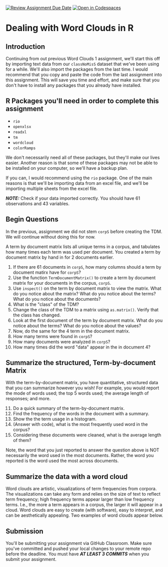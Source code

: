 [![Review Assignment Due Date](https://classroom.github.com/assets/deadline-readme-button-24ddc0f5d75046c5622901739e7c5dd533143b0c8e959d652212380cedb1ea36.svg)](https://classroom.github.com/a/H6ySGdX_)
[![Open in Codespaces](https://classroom.github.com/assets/launch-codespace-7f7980b617ed060a017424585567c406b6ee15c891e84e1186181d67ecf80aa0.svg)](https://classroom.github.com/open-in-codespaces?assignment_repo_id=13191888)
# Dealing with Word Clouds in R

## Introduction

Continuing from out previous Word Clouds 1 assignment, we'll start this off by importing text data from our `classNoMisS` dataset that we've been using for a while. We'll also import the packages from the last time. I would recommend that you copy and paste the code from the last assignment into this assignment. This will save you time and effort, and make sure that you don't have to install any packages that you already have installed.

## R Packages you'll need in order to complete this assignment

- `rio`
- `openxlsx`
- `readxl`
- `tm`
- `wordcloud`
- `colorRamps`

We don't necessarily need all of these packages, but they'll make our lives easier. Another reason is that some of these packages may not be able to be installed on your computer, so we'll have a backup plan.

If you can, I would recommend using the `rio` package. One of the main reasons is that we'll be importing data from an excel file, and we'll be importing multiple sheets from the excel file.

***NOTE:*** Check if your data imported correctly. You should have 61 observations and 43 variables.

## Begin Questions

In the previous, assignment we did not stem `corpS` before creating the TDM. We will continue without doing this for now.

A term by document matrix lists all unique terms in a corpus, and tabulates how many times each term was used per document. You created a term by document matrix by hand in for 2 documents earlier.

1. If there are 61 documents in `corpS`, how many columns should a term by document matirx have for `corpS`?
2. Use the function `TermDocumentMatrix()` to create a term by document matrix for your documents in the corpus, `corpS`.
3. Use `inspect()` on the term by document matrix to view the matrix. What do you notice about the matrix? What do you notice about the terms? What do you notice about the documents?
4. What is the "class" of the TDM?
5. Change the class of the TDM to a matrix using `as.matrix()`. Verify that the class has changed.
6. Look at the first document of the term by document matrix. What do you notice about the terms? What do you notice about the values?
7. Now, do the same for the 4 term in the document matrix.
8. How many terms were found in `corpS`?
9. How many documents were analyzed in `corpS`?
10. How many times did the word "data" appear in the in document 4?

## Summarize the structured, Term-by-document Matrix

With the term-by-document matrix, you have quantitative, structured data that you can summarize however you wish! For example, you would report the mode of words used; the top 5 words used; the average length of responses; and more.

11. Do a quick summary of the term-by-document matrix.
12. Find the frequency of the words in the document with a summary.
13. Show the the term usage in a histogram.
14. (Answer with code), what is the most frequently used word in the corpus?
15. Considering these documents were cleaned, what is the average length of them?

Note, the word that you just reported to answer the question above is NOT necessarily the word used in the most documents. Rather, the word you reported is the word used the most across documents.

## Summarize the data with a word cloud

Word clouds are artistic, visualizations of term frequencies from corpora. The visualizations can take any form and relies on the size of text to reflect term frequency; high frequency terms appear larger than low frequency terms. I.e., the more a term appears in a corpus, the larger it will appear in a cloud. Word clouds are easy to create (with software), easy to interpret, and can be aesthetically appealing. Two examples of word clouds appear below.

## Submission

You'll be submitting your assignment via GitHub Classroom. Make sure you've committed and pushed your local changes to your remote repo before the deadline. You must have ***AT LEAST 3 COMMITS*** when you submit your assignment.
